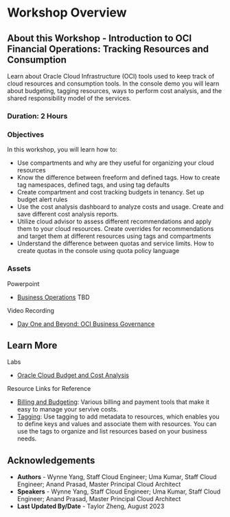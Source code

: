# Workshop Overview

## About this Workshop - Introduction to OCI Financial Operations: Tracking Resources and Consumption

Learn about Oracle Cloud Infrastructure (OCI) tools used to keep track of cloud resources and consumption tools. In the console demo you will learn about budgeting, tagging resources, ways to perform cost analysis, and the shared responsibility model of the services.

### **Duration: 2 Hours**

### Objectives

In this workshop, you will learn how to:
* Use compartments and why are they useful for organizing your cloud resources
* Know the difference between freeform and defined tags. How to create tag namespaces, defined tags, and using tag defaults
* Create compartment and cost tracking budgets in tenancy. Set up budget alert rules
* Use the cost analysis dashboard to analyze costs and usage. Create and save different cost analysis reports.
* Utilize cloud advisor to assess different recommendations and apply them to your cloud resources. Create overrides for recommendations and target them at different resources using tags and compartments
* Understand the difference between quotas and service limits. How to create quotas in the console using quota policy language


### **Assets**

Powerpoint
* [Business Operations]() TBD

Video Recording
* [Day One and Beyond: OCI Business Governance](https://www.youtube.com/watch?v=JPLF3h_BPWU&ab_channel=OracleLearning) 


## Learn More

Labs
* [Oracle Cloud Budget and Cost Analysis](https://apexapps.oracle.com/pls/apex/r/dbpm/livelabs/run-workshop?p210_wid=668&p210_wec=&session=110134051858977)

Resource Links for Reference 
* [Billing and Budgeting](https://docs.oracle.com/en-us/iaas/Content/Billing/Concepts/billingoverview.htm): Various billing and payment tools that make it easy to manage your servive costs.
* [Tagging](https://docs.oracle.com/en-us/iaas/Content/Tagging/home.htm): Use tagging to add metadata to resources, which enables you to define keys and values and associate them with resources. You can use the tags to organize and list resources based on your business needs. 

## Acknowledgements
* **Authors** - Wynne Yang, Staff Cloud Engineer;
Uma Kumar, Staff Cloud Engineer; Anand Prasad, Master Principal Cloud Architect
* **Speakers** - Wynne Yang, Staff Cloud Engineer;
Uma Kumar, Staff Cloud Engineer; Anand Prasad, Master Principal Cloud Architect
* **Last Updated By/Date** - Taylor Zheng, August 2023
